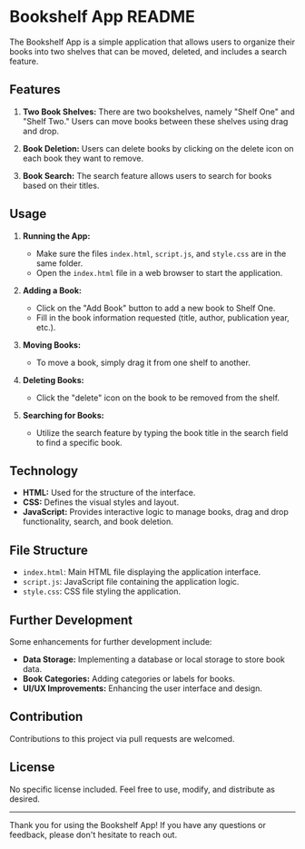 # Bookshelf App README

The Bookshelf App is a simple application that allows users to organize their books into two shelves that can be moved, deleted, and includes a search feature.

## Features

1. **Two Book Shelves:** There are two bookshelves, namely "Shelf One" and "Shelf Two." Users can move books between these shelves using drag and drop.

2. **Book Deletion:** Users can delete books by clicking on the delete icon on each book they want to remove.

3. **Book Search:** The search feature allows users to search for books based on their titles.

## Usage

1. **Running the App:**
   - Make sure the files `index.html`, `script.js`, and `style.css` are in the same folder.
   - Open the `index.html` file in a web browser to start the application.

2. **Adding a Book:**
   - Click on the "Add Book" button to add a new book to Shelf One.
   - Fill in the book information requested (title, author, publication year, etc.).

3. **Moving Books:**
   - To move a book, simply drag it from one shelf to another.

4. **Deleting Books:**
   - Click the "delete" icon on the book to be removed from the shelf.

5. **Searching for Books:**
   - Utilize the search feature by typing the book title in the search field to find a specific book.

## Technology

- **HTML:** Used for the structure of the interface.
- **CSS:** Defines the visual styles and layout.
- **JavaScript:** Provides interactive logic to manage books, drag and drop functionality, search, and book deletion.

## File Structure

- `index.html`: Main HTML file displaying the application interface.
- `script.js`: JavaScript file containing the application logic.
- `style.css`: CSS file styling the application.

## Further Development

Some enhancements for further development include:

- **Data Storage:** Implementing a database or local storage to store book data.
- **Book Categories:** Adding categories or labels for books.
- **UI/UX Improvements:** Enhancing the user interface and design.

## Contribution

Contributions to this project via pull requests are welcomed.

## License

No specific license included. Feel free to use, modify, and distribute as desired.

---

Thank you for using the Bookshelf App! If you have any questions or feedback, please don't hesitate to reach out.
